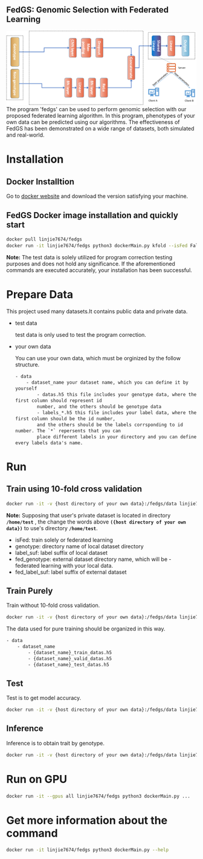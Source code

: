 FedGS: Genomic Selection with Federated Learning
---
![FedGS Architecture](./images/FedGS.png)
​The program 'fedgs' can be used to perform genomic selection with our proposed federated learning algorithm. In this program, phenotypes of your own data can be predicted using our algorithms. The effectiveness of FedGS has been demonstrated on a wide range of datasets, both simulated and real-world.

# Installation
## Docker Installtion
Go to [docker website](https://www.docker.com/) and download the version satisfying your machine.
## FedGS Docker image installation and quickly start
```bash
docker pull linjie7674/fedgs
docker run -it linjie7674/fedgs python3 dockerMain.py kfold --isFed False --genotype test 
```
**Note:** The test data is solely utilized for program correction testing purposes and does not hold any significance. If the aforementioned commands are executed accurately, your installation has been successful.

# Prepare Data
This project used many datasets.It contains public data and private data.
- test data

    test data is only used to test the program correction. 
- your own data
    
    You can use your own data, which must be orginized by the follow structure.
    
    ```
    - data
        - dataset_name your dataset name, which you can define it by yourself
            - datas.h5 this file includes your genotype data, where the first column should represent id 
            number, and the others should be genotype data
            - labels_*.h5 this file includes your label data, where the first column should be the id number,
            and the others should be the labels corrsponding to id number. The `*` repersents that you can
            place different labels in your directory and you can define every labels data's name.
    ```

# Run
## Train using 10-fold cross validation
```bash
docker run -it -v {host directory of your own data}:/fedgs/data linjie7674/fedgs python3 dockerMain.py kfold --isFed True --genotype {local dataset name} --label_suf {local label suffix} --fed_genotyp {others dataset name} --fed_label_suf {others label suffix}
```
**Note:** Supposing that user's private dataset is located in directory __`/home/test`__ , the change the words above __`({host directory of your own data})`__ to use's directory __`/home/test`__.

- isFed: train solely or federated learning
- genotype: directory name of local dataset directory
- label_suf: label suffix of local dataset
- fed_genotype: external dataset directory name, which will be - federated learning with your local data.
- fed_label_suf: label suffix of external dataset
## Train Purely
Train without 10-fold cross validation.
```bash
docker run -it -v {host directory of your own data}:/fedgs/data linjie7674/fedgs python3 dockerMain.py train --isFed True --dataset_name {data1} --fed_dataset_name {data2} --batch_size 28 --lr 0.001 --study_name fedgs
```
The data used for pure training should be organized in this way.
```
- data
    - dataset_name
        - {dataset_name}_train_datas.h5
        - {dataset_name}_valid_datas.h5
        - {dataset_name}_test_datas.h5
```

## Test
Test is to get model accuracy.
```bash
docker run -it -v {host directory of your own data}:/fedgs/data linjie7674/fedgs python3 dockerMain.py test --dataset_name {directory of data} --model_path {path of trained model}
```
## Inference
Inference is to obtain trait by genotype.
```bash
docker run -it -v {host directory of your own data}:/fedgs/data linjie7674/fedgs python3 dockerMain.py infer --dataset_name {directory of data} --model_path {path of trained model}
```

# Run on GPU
```bash
docker run -it --gpus all linjie7674/fedgs python3 dockerMain.py ...
```

# Get more information about the command
```bash
docker run -it linjie7674/fedgs python3 dockerMain.py --help
```